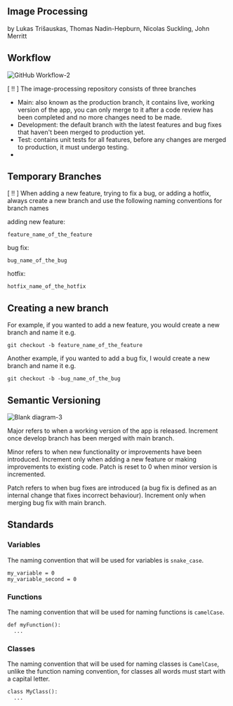 ## Image Processing
by Lukas Trišauskas, Thomas Nadin-Hepburn, Nicolas Suckling, John Merritt

## Workflow

![GitHub Workflow-2](https://user-images.githubusercontent.com/76224796/169609435-22884b41-388a-46fc-9ec3-0a9a18fa8b1a.png)

[ !! ] The image-processing repository consists of three branches

- Main: also known as the production branch, it contains live, working version of the app, you can only merge to it after a code review has been completed and no more changes need to be made.
- Development: the default branch with the latest features and bug fixes that haven't been merged to production yet.
- Test: contains unit tests for all features, before any changes are merged to production, it must undergo testing.
- 
## Temporary Branches

[ !! ] When adding a new feature, trying to fix a bug, or adding a hotfix, always create a new branch and use the following naming conventions for branch names<br>

adding new feature: <br>
    
    feature_name_of_the_feature
    
bug fix: <br>

    bug_name_of_the_bug

hotfix: <br>

    hotfix_name_of_the_hotfix
    
## Creating a new branch

For example, if you wanted to add a new feature, you would create a new branch and name it e.g.

    git checkout -b feature_name_of_the_feature

Another example, if you wanted to add a bug fix, I would create a new branch and name it e.g.

    git checkout -b -bug_name_of_the_bug


## Semantic Versioning
![Blank diagram-3](https://user-images.githubusercontent.com/76224796/169652814-14ec8ad9-233a-4b49-bbad-93afaebbeca6.png)

Major refers to when a working version of the app is released. Increment once develop branch has been merged with main branch. 

Minor refers to when new functionality or improvements have been introduced. Increment only when adding a new feature or making improvements to existing code. Patch is reset to 0 when minor version is incremented.

Patch refers to when bug fixes are introduced (a bug fix is defined as an internal change that fixes incorrect behaviour). Increment only when merging bug fix with main branch.

## Standards

### Variables<br>
The naming convention that will be used for variables is `snake_case`.<br>

    my_variable = 0
    my_variable_second = 0

### Functions<br>
The naming convention that will be used for naming functions is `camelCase`.<br>

    def myFunction():
      ...

### Classes<br>
The naming convention that will be used for naming classes is `CamelCase`, unlike the function naming convention, for classes all words must start with a capital letter.<br>

    class MyClass():
      ...

